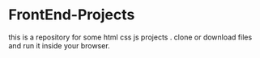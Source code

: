 # FrontEnd-Projects
this is a repository for some html css js projects .
clone or download files and run it inside your browser.
